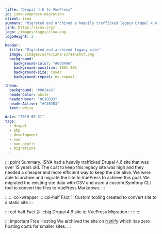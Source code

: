```yaml
---
title: "Drupal 4.6 to VuePress"
id: isna-vuepress-migration
client: isna
summary: "Migrated and archived a heavily trafficked legacy Drupal 4.6 to VuePress."
link: https://isna.org/
logo: /images/logos/isna.png
logoHeight: 2

header:
  title: "Migrated and archived legacy site"
  image: /images/work/isna-screenshot.png
  background:
    background-color: "#003466"
    background-position: 100% 20%
    background-size: cover
    background-repeat: no-repeat

theme:
  background: "#003466"
  headerColor: white
  headerHover: "#C1BDB3"
  headerActive: "#C1BDB3"
  text: white

date: "2019-09-31"
tags:
  - drupal
  - php
  - development
  - vue
  - non-profit
  - migrations
---
```

::: point Summary.
ISNA had a heavily trafficked Drupal 4.6 site that was over 15 years old.  The cost to keep this legacy site was high and they needed a cheaper and more efficient way to keep the site alive.  We were able to archive and migrate the site to VuePress to achieve this goal.  We migrated the existing site data with CSV and used a custom Symfony CLI tool to convert the files to VuePress Markdown.
:::

:::::: col-wrapper
::: col-half Fact 1:
Custom tooling created to convert site to a static site
:::

::: col-half Fact 2:
:::big
Drupal 4.6 site to VuePress Migration
:::
::::::

::: important Free Hosting
We archived the site on [Netlify](https://www.netlify.com/) which has zero hosting costs for smaller sites.
:::
